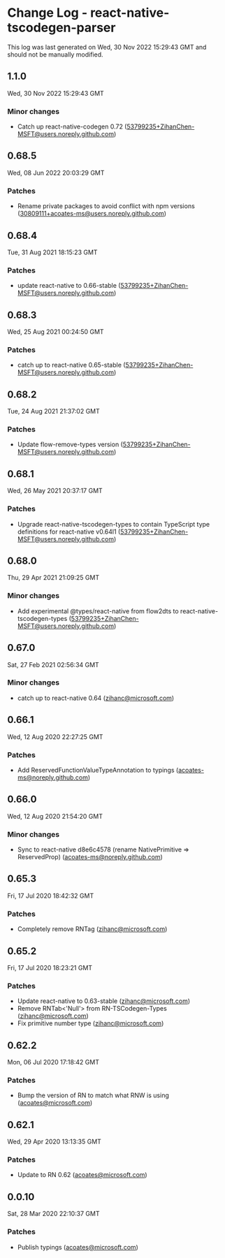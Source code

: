 # Change Log - react-native-tscodegen-parser

This log was last generated on Wed, 30 Nov 2022 15:29:43 GMT and should not be manually modified.

## 1.1.0
Wed, 30 Nov 2022 15:29:43 GMT

### Minor changes

- Catch up react-native-codegen 0.72 (53799235+ZihanChen-MSFT@users.noreply.github.com)
## 0.68.5
Wed, 08 Jun 2022 20:03:29 GMT

### Patches

- Rename private packages to avoid conflict with npm versions (30809111+acoates-ms@users.noreply.github.com)
## 0.68.4
Tue, 31 Aug 2021 18:15:23 GMT

### Patches

- update react-native to 0.66-stable (53799235+ZihanChen-MSFT@users.noreply.github.com)
## 0.68.3
Wed, 25 Aug 2021 00:24:50 GMT

### Patches

- catch up to react-native 0.65-stable (53799235+ZihanChen-MSFT@users.noreply.github.com)
## 0.68.2
Tue, 24 Aug 2021 21:37:02 GMT

### Patches

- Update flow-remove-types version (53799235+ZihanChen-MSFT@users.noreply.github.com)
## 0.68.1
Wed, 26 May 2021 20:37:17 GMT

### Patches

- Upgrade react-native-tscodegen-types to contain TypeScript type definitions for react-native v0.64l1 (53799235+ZihanChen-MSFT@users.noreply.github.com)
## 0.68.0
Thu, 29 Apr 2021 21:09:25 GMT

### Minor changes

- Add experimental @types/react-native from flow2dts to react-native-tscodegen-types (53799235+ZihanChen-MSFT@users.noreply.github.com)
## 0.67.0
Sat, 27 Feb 2021 02:56:34 GMT

### Minor changes

- catch up to react-native 0.64 (zihanc@microsoft.com)
## 0.66.1
Wed, 12 Aug 2020 22:27:25 GMT

### Patches

- Add ReservedFunctionValueTypeAnnotation to typings (acoates-ms@noreply.github.com)
## 0.66.0
Wed, 12 Aug 2020 21:54:20 GMT

### Minor changes

- Sync to react-native d8e6c4578 (rename NativePrimitive => ReservedProp) (acoates-ms@noreply.github.com)
## 0.65.3
Fri, 17 Jul 2020 18:42:32 GMT

### Patches

- Completely remove RNTag (zihanc@microsoft.com)
## 0.65.2
Fri, 17 Jul 2020 18:23:21 GMT

### Patches

- Update react-native to 0.63-stable (zihanc@microsoft.com)
- Remove RNTab<'Null'> from RN-TSCodegen-Types (zihanc@microsoft.com)
- Fix primitive number type (zihanc@microsoft.com)
## 0.62.2
Mon, 06 Jul 2020 17:18:42 GMT

### Patches

- Bump the version of RN to match what RNW is using (acoates@microsoft.com)
## 0.62.1
Wed, 29 Apr 2020 13:13:35 GMT

### Patches

- Update to RN 0.62 (acoates@microsoft.com)
## 0.0.10
Sat, 28 Mar 2020 22:10:37 GMT

### Patches

- Publish typings (acoates@microsoft.com)